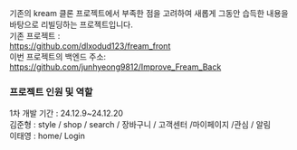 기존의 kream 클론 프로젝트에서 부족한 점을 고려하여 새롭게 그동안 습득한 내용을 바탕으로
리빌딩하는 프로젝트입니다.
<br>
기존 프로젝트 :
<br>
https://github.com/dlxodud123/fream_front
<br>
이번 프로젝트의 백엔드 주소:
<br>
https://github.com/junhyeong9812/Improve_Fream_Back
<br>

### 프로젝트 인원 및 역할
1차 개발 기간 : 24.12.9~24.12.20
<br>
김준형 : style / shop / search / 장바구니 / 고객센터 /마이페이지 /관심 / 알림 
<br>
이태영 : home/ Login
